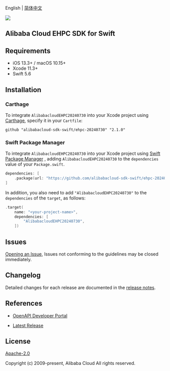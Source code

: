 English | [简体中文](README-CN.md)

![](https://aliyunsdk-pages.alicdn.com/icons/AlibabaCloud.svg)

## Alibaba Cloud EHPC SDK for Swift

## Requirements

- iOS 13.3+ / macOS 10.15+
- Xcode 11.3+
- Swift 5.6

## Installation

### Carthage

To integrate `AlibabacloudEHPC20240730` into your Xcode project using [Carthage](https://github.com/Carthage/Carthage), specify it in your `Cartfile`:

```ogdl
github "alibabacloud-sdk-swift/ehpc-20240730" "2.1.0"
```

### Swift Package Manager

To integrate `AlibabacloudEHPC20240730` into your Xcode project using [Swift Package Manager](https://swift.org/package-manager/) , adding `AlibabacloudEHPC20240730` to the `dependencies` value of your `Package.swift`.

```swift
dependencies: [
    .package(url: "https://github.com/alibabacloud-sdk-swift/ehpc-20240730.git", from: "2.1.0")
]
```

In addition, you also need to add `"AlibabacloudEHPC20240730"` to the `dependencies` of the `target`, as follows:

```swift
.target(
    name: "<your-project-name>",
    dependencies: [
        "AlibabacloudEHPC20240730",
    ])
```

## Issues

[Opening an Issue](https://github.com/alibabacloud-sdk-swift/ehpc-20240730/issues/new), Issues not conforming to the guidelines may be closed immediately.

## Changelog

Detailed changes for each release are documented in the [release notes](./ChangeLog.txt).

## References

* [OpenAPI Developer Portal](https://next.api.alibabacloud.com/home)
- [Latest Release](https://github.com/alibabacloud-sdk-swift/ehpc-20240730)

## License

[Apache-2.0](http://www.apache.org/licenses/LICENSE-2.0)

Copyright (c) 2009-present, Alibaba Cloud All rights reserved.
